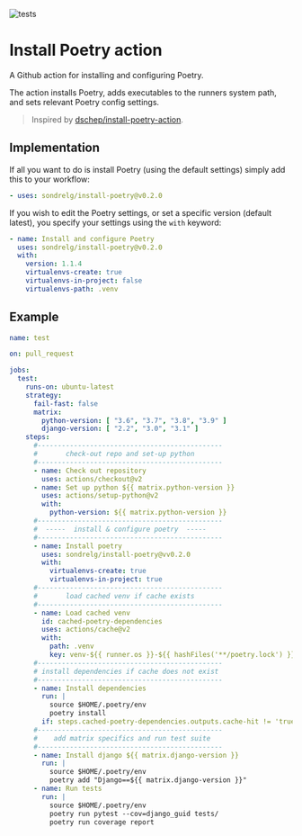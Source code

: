 ![tests](https://github.com/sondrelg/install-poetry/workflows/test/badge.svg)

# Install Poetry action

A Github action for installing and configuring Poetry.

The action installs Poetry, adds executables to the runners system path, and sets relevant Poetry config settings.

> Inspired by [dschep/install-poetry-action](https://github.com/dschep/install-poetry-action).

## Implementation

If all you want to do is install Poetry (using the default settings) simply add this to your workflow:

```yaml
- uses: sondrelg/install-poetry@v0.2.0
```

If you wish to edit the Poetry settings, or set a specific version (default latest), you specify your settings using the `with` keyword:

```yaml
- name: Install and configure Poetry
  uses: sondrelg/install-poetry@v0.2.0
  with:
    version: 1.1.4
    virtualenvs-create: true
    virtualenvs-in-project: false
    virtualenvs-path: .venv
```

## Example

```yaml
name: test

on: pull_request

jobs:
  test:
    runs-on: ubuntu-latest
    strategy:
      fail-fast: false
      matrix:
        python-version: [ "3.6", "3.7", "3.8", "3.9" ]
        django-version: [ "2.2", "3.0", "3.1" ]
    steps:
      #----------------------------------------------
      #       check-out repo and set-up python     
      #----------------------------------------------
      - name: Check out repository
        uses: actions/checkout@v2
      - name: Set up python ${{ matrix.python-version }}
        uses: actions/setup-python@v2
        with:
          python-version: ${{ matrix.python-version }}
      #----------------------------------------------
      #  -----  install & configure poetry  -----      
      #----------------------------------------------
      - name: Install poetry
        uses: sondrelg/install-poetry@vv0.2.0
        with:
          virtualenvs-create: true
          virtualenvs-in-project: true
      #----------------------------------------------
      #       load cached venv if cache exists      
      #----------------------------------------------
      - name: Load cached venv
        id: cached-poetry-dependencies
        uses: actions/cache@v2
        with:
          path: .venv
          key: venv-${{ runner.os }}-${{ hashFiles('**/poetry.lock') }}
      #----------------------------------------------
      # install dependencies if cache does not exist 
      #----------------------------------------------
      - name: Install dependencies
        run: |
          source $HOME/.poetry/env
          poetry install
        if: steps.cached-poetry-dependencies.outputs.cache-hit != 'true'
      #----------------------------------------------
      #    add matrix specifics and run test suite   
      #----------------------------------------------
      - name: Install django ${{ matrix.django-version }}
        run: |
          source $HOME/.poetry/env
          poetry add "Django==${{ matrix.django-version }}"
      - name: Run tests
        run: |
          source $HOME/.poetry/env
          poetry run pytest --cov=django_guid tests/
          poetry run coverage report
```
